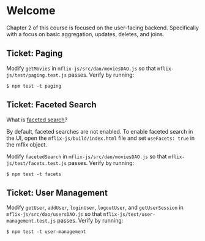 # Welcome
Chapter 2 of this course is focused on the user-facing backend. Specifically with a focus on basic aggregation, updates, deletes, and joins.

## Ticket: Paging
Modify `getMovies` in `mflix-js/src/dao/moviesDAO.js` so that `mflix-js/test/paging.test.js` passes. Verify by running:
```
$ npm test -t paging
```

## Ticket: Faceted Search
What is [faceted search](https://en.wikipedia.org/wiki/Faceted_search)?

By default, faceted searches are not enabled. To enable faceted search in the UI, open the `mflix-js/build/index.html` file and set `useFacets: true` in the mflix object.

Modify `facetedSearch` in `mflix-js/src/dao/moviesDAO.js` so that `mflix-js/test/facets.test.js` passes. Verify by running:
```
$ npm test -t facets
```

## Ticket: User Management
Modify `getUser`, `addUser`, `loginUser`, `logoutUser`, and `getUserSession` in `mflix-js/src/dao/usersDAO.js` so that `mflix-js/test/user-management.test.js` passes. Verify by running:
```
$ npm test -t user-management
```

